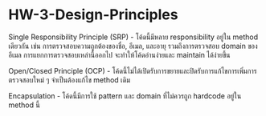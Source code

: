 # HW-3-Design-Principles


Single Responsibility Principle (SRP) - โค้ดนี้มีหลาย responsibility อยู่ใน method เดียวกัน เช่น การตรวจสอบความถูกต้องของชื่อ, อีเมล, และอายุ รวมถึงการตรวจสอบ domain ของอีเมล การแยกการตรวจสอบเหล่านี้ออกไป จะทำให้โค้ดอ่านง่ายและ maintain ได้ง่ายขึ้น

Open/Closed Principle (OCP) - โค้ดนี้ไม่ได้เปิดรับการขยายและปิดรับการแก้ไขการเพิ่มการตรวจสอบใหม่ ๆ จำเป็นต้องแก้ไข method เดิม

Encapsulation - โค้ดนี้มีการใช้ pattern และ domain ที่ไม่ควรถูก hardcode อยู่ใน method นี้
